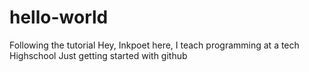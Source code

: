 # hello-world
Following the tutorial
Hey, Inkpoet here, I teach programming at a tech Highschool
Just getting started with github
